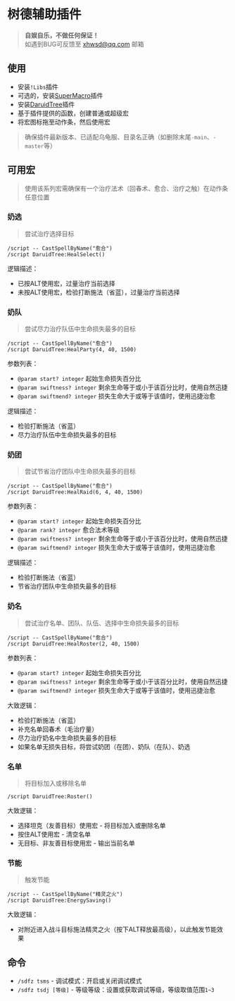 # 树德辅助插件

> __自娱自乐，不做任何保证！__  
> 如遇到BUG可反馈至 xhwsd@qq.com 邮箱


## 使用
- 安装`!Libs`插件
- 可选的，安装[SuperMacro](https://ghgo.xyz/https://github.com/xhwsd/SuperMacro/archive/master.zip)插件
- 安装[DaruidTree](https://ghgo.xyz/https://github.com/xhwsd/DaruidTree/archive/master.zip)插件
- 基于插件提供的函数，创建普通或超级宏
- 将宏图标拖至动作条，然后使用宏

> 确保插件最新版本、已适配乌龟服、目录名正确（如删除末尾`-main`、`-master`等）


## 可用宏

> 使用该系列宏需确保有一个治疗法术（回春术、愈合、治疗之触）在动作条任意位置


### 奶选

> 尝试治疗选择目标

```
/script -- CastSpellByName("愈合")
/script DaruidTree:HealSelect()
```

逻辑描述：
- 已按ALT使用宏，过量治疗当前选择
- 未按ALT使用宏，检验打断施法（省蓝），过量治疗当前选择


### 奶队

> 尝试尽力治疗队伍中生命损失最多的目标

```
/script -- CastSpellByName("愈合")
/script DaruidTree:HealParty(4, 40, 1500)
```

参数列表：
- `@param start? integer` 起始生命损失百分比
- `@param swiftness? integer` 剩余生命等于或小于该百分比时，使用自然迅捷
- `@param swiftmend? integer` 损失生命大于或等于该值时，使用迅捷治愈

逻辑描述：
- 检验打断施法（省蓝）
- 尽力治疗队伍中生命损失最多的目标


### 奶团

> 尝试节省治疗团队中生命损失最多的目标

```
/script -- CastSpellByName("愈合")
/script DaruidTree:HealRaid(6, 4, 40, 1500)
```

参数列表：
- `@param start? integer` 起始生命损失百分比
- `@param rank? integer` 愈合法术等级
- `@param swiftness? integer` 剩余生命等于或小于该百分比时，使用自然迅捷
- `@param swiftmend? integer` 损失生命大于或等于该值时，使用迅捷治愈

逻辑描述：
- 检验打断施法（省蓝）
- 节省治疗团队中生命损失最多的目标


### 奶名

> 尝试治疗名单、团队、队伍、选择中生命损失最多的目标

```
/script -- CastSpellByName("愈合")
/script DaruidTree:HealRoster(2, 40, 1500)
```

参数列表：
- `@param start? integer` 起始生命损失百分比
- `@param swiftness? integer` 剩余生命等于或小于该百分比时，使用自然迅捷
- `@param swiftmend? integer` 损失生命大于或等于该值时，使用迅捷治愈

大致逻辑：
- 检验打断施法（省蓝）
- 补充名单回春术（毛治疗量）
- 尽力治疗奶名中生命损失最多的目标
- 如果名单无损失目标，将尝试奶团（在团）、奶队（在队）、奶选


### 名单

> 将目标加入或移除名单

```
/script DaruidTree:Roster()
```

大致逻辑：
- 选择坦克（友善目标）使用宏 - 将目标加入或删除名单
- 按住ALT使用宏 - 清空名单
- 无目标、非友善目标使用宏 - 输出当前名单


### 节能

> 触发节能

```
/script -- CastSpellByName("精灵之火")
/script DaruidTree:EnergySaving()
```

大致逻辑：
- 对附近进入战斗目标施法精灵之火（按下ALT释放最高级），以此触发节能效果


## 命令
- `/sdfz tsms` - 调试模式：开启或关闭调试模式
- `/sdfz tsdj [等级]` - 等级等级：设置或获取调试等级，等级取值范围`1~3`
